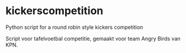 # kickerscompetition
Python script for a round robin style kickers competition

Script voor tafelvoetbal competitie, gemaakt voor team Angry Birds van KPN.
